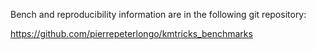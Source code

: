 Bench and reproducibility information are in the following git repository: 

https://github.com/pierrepeterlongo/kmtricks_benchmarks

